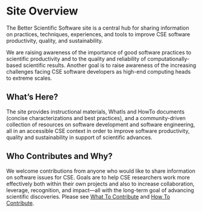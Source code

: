 # Site Overview

The Better Scientific Software site is a central hub for sharing information on practices, techniques, experiences, and tools to improve CSE software productivity, quality, and sustainability.  

We are raising awareness of the importance of good software practices to scientific productivity and to the quality and reliability of computationally-based scientific results.  Another goal is to raise awareness of the increasing challenges facing CSE software developers as high-end computing heads to extreme scales.   

## What’s Here?
The site provides instructional materials, WhatIs and HowTo documents (concise characterizations and best practices), and a community-driven collection of resources on software development and software engineering, all in an accessible CSE context in order to improve software productivity, quality and sustainability in support of scientific advances.  

## Who Contributes and Why?
We welcome contributions from anyone who would like to share information on software issues for CSE.  Goals are to help CSE researchers work more effectively both within their own projects and also to increase collaboration, leverage, recognition, and impact—all with the long-term goal of advancing scientific discoveries.  Please see [What To Contribute](../WhatToContribute.md) and [How To Contribute](../HowToContribute.md).

<!---
BSSw Site: Get Oriented: Site Overview
--->
